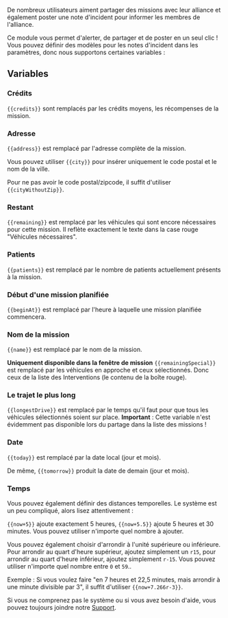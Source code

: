 De nombreux utilisateurs aiment partager des missions avec leur alliance
et également poster une note d'incident pour informer les membres de l'alliance.

Ce module vous permet d'alerter, de partager et de poster en un seul clic !
Vous pouvez définir des modèles pour les notes d'incident dans les paramètres, donc nous supportons certaines variables :

## Variables

### Crédits

 <span v-pre>`{{credits}}`</span> sont remplacés par les crédits moyens, les récompenses de la mission.

### Adresse

 <span v-pre>`{{address}}`</span> est remplacé par l'adresse complète de la mission.

Vous pouvez utiliser <span v-pre>`{{city}}`</span> pour insérer uniquement le code postal et le nom de la ville.

Pour ne pas avoir le code postal/zipcode, il suffit d'utiliser <span v-pre>`{{cityWithoutZip}}`</span>.

### Restant

 <span v-pre>`{{remaining}}`</span> est remplacé par les véhicules qui sont encore nécessaires pour cette mission.
Il reflète exactement le texte dans la case rouge "Véhicules nécessaires".

### Patients

 <span v-pre>`{{patients}}`</span> est remplacé par le nombre de patients actuellement présents à la mission.

### Début d'une mission planifiée

 <span v-pre>`{{beginAt}}`</span> est remplacé par l'heure à laquelle une mission planifiée commencera.

### Nom de la mission

<span v-pre>`{{name}}`</span> est remplacé par le nom de la mission.

**Uniquement disponible dans la fenêtre de mission** <span v-pre>`{{remainingSpecial}}`</span>
est remplacé par les véhicules en approche et ceux sélectionnés.
Donc ceux de la liste des Interventions (le contenu de la boîte rouge).

### Le trajet le plus long

<span v-pre>`{{longestDrive}}`</span>
est remplacé par le temps qu'il faut pour que tous les véhicules sélectionnés soient sur place.
**Important** : Cette variable n'est évidemment pas disponible lors du partage dans la liste des missions !

### Date

<span v-pre>`{{today}}`</span> est remplacé par la date local (jour et mois).

De même, <span v-pre>`{{tomorrow}}`</span> produit la date de demain (jour et mois).

### Temps

Vous pouvez également définir des distances temporelles. Le système est un peu compliqué, alors lisez attentivement :

<span v-pre>`{{now+5}}`</span> ajoute exactement 5 heures, <span v-pre>`{{now+5.5}}`</span> ajoute 5 heures et 30 minutes.
Vous pouvez utiliser n'importe quel nombre à ajouter.

Vous pouvez également choisir d'arrondir à l'unité supérieure ou inférieure.
Pour arrondir au quart d'heure supérieur, ajoutez simplement un `r15`, pour arrondir au quart d'heure inférieur,
ajoutez simplement `r-15`.
Vous pouvez utiliser n'importe quel nombre entre `0` et `59`..

Exemple : Si vous voulez faire "en 7 heures et 22,5 minutes, mais arrondir à une minute divisible par 3",
il suffit d'utiliser <span v-pre>`{{now+7.266r-3}}`</span>.

Si vous ne comprenez pas le système ou si vous avez besoin d'aide, vous pouvez toujours joindre notre [Support](../../support.md).
